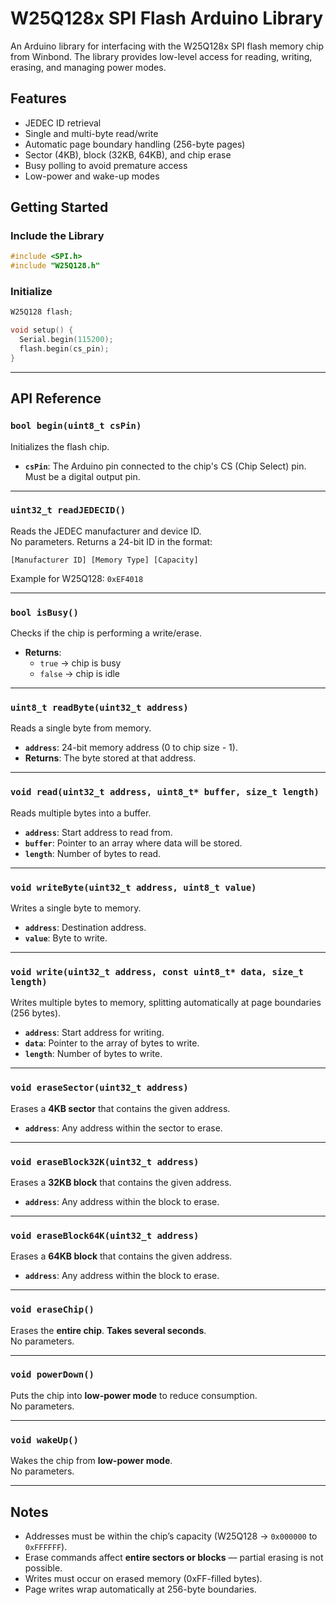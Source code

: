 # W25Q128x SPI Flash Arduino Library

An Arduino library for interfacing with the W25Q128x SPI flash memory chip from Winbond. The library provides low-level access for reading, writing, erasing, and managing power modes.

## Features

- JEDEC ID retrieval
- Single and multi-byte read/write
- Automatic page boundary handling (256-byte pages)
- Sector (4KB), block (32KB, 64KB), and chip erase
- Busy polling to avoid premature access
- Low-power and wake-up modes

## Getting Started

### Include the Library
```cpp
#include <SPI.h>
#include "W25Q128.h"
```

### Initialize
```cpp
W25Q128 flash;

void setup() {
  Serial.begin(115200);
  flash.begin(cs_pin);
}
```

---

## API Reference

### `bool begin(uint8_t csPin)`
Initializes the flash chip.

- **`csPin`**: The Arduino pin connected to the chip's CS (Chip Select) pin.  
  Must be a digital output pin.  

---

### `uint32_t readJEDECID()`
Reads the JEDEC manufacturer and device ID.  
No parameters. Returns a 24-bit ID in the format:

```
[Manufacturer ID] [Memory Type] [Capacity]
```
Example for W25Q128: `0xEF4018`

---

### `bool isBusy()`
Checks if the chip is performing a write/erase.

- **Returns**:  
  - `true` → chip is busy  
  - `false` → chip is idle  

---

### `uint8_t readByte(uint32_t address)`
Reads a single byte from memory.

- **`address`**: 24-bit memory address (0 to chip size - 1).  
- **Returns**: The byte stored at that address.

---

### `void read(uint32_t address, uint8_t* buffer, size_t length)`
Reads multiple bytes into a buffer.

- **`address`**: Start address to read from.  
- **`buffer`**: Pointer to an array where data will be stored.  
- **`length`**: Number of bytes to read.  

---

### `void writeByte(uint32_t address, uint8_t value)`
Writes a single byte to memory.

- **`address`**: Destination address.  
- **`value`**: Byte to write.  

---

### `void write(uint32_t address, const uint8_t* data, size_t length)`
Writes multiple bytes to memory, splitting automatically at page boundaries (256 bytes).

- **`address`**: Start address for writing.  
- **`data`**: Pointer to the array of bytes to write.  
- **`length`**: Number of bytes to write.  

---

### `void eraseSector(uint32_t address)`
Erases a **4KB sector** that contains the given address.

- **`address`**: Any address within the sector to erase.  

---

### `void eraseBlock32K(uint32_t address)`
Erases a **32KB block** that contains the given address.

- **`address`**: Any address within the block to erase.  

---

### `void eraseBlock64K(uint32_t address)`
Erases a **64KB block** that contains the given address.

- **`address`**: Any address within the block to erase.  

---

### `void eraseChip()`
Erases the **entire chip**. **Takes several seconds**.  
No parameters.

---

### `void powerDown()`
Puts the chip into **low-power mode** to reduce consumption.  
No parameters.  

---

### `void wakeUp()`
Wakes the chip from **low-power mode**.  
No parameters.

---

## Notes

- Addresses must be within the chip’s capacity (W25Q128 → `0x000000` to `0xFFFFFF`).
- Erase commands affect **entire sectors or blocks** — partial erasing is not possible.
- Writes must occur on erased memory (0xFF-filled bytes).
- Page writes wrap automatically at 256-byte boundaries.
